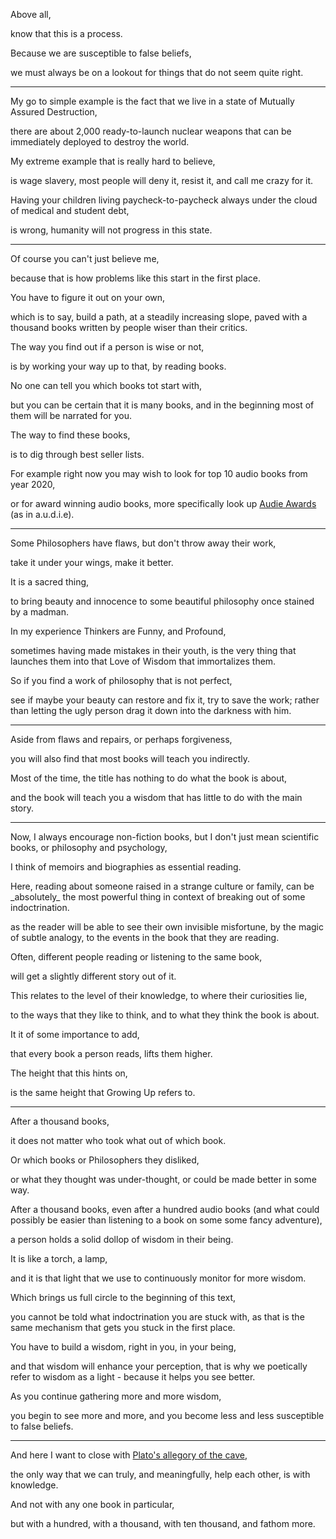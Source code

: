 Above all,

know that this is a process.

Because we are susceptible to false beliefs,

we must always be on a lookout for things that do not seem quite right.

---

My go to simple example is the fact that we live in a state of Mutually Assured Destruction,

there are about 2,000 ready-to-launch nuclear weapons that can be immediately deployed to destroy the world.

My extreme example that is really hard to believe,

is wage slavery, most people will deny it, resist it, and call me crazy for it.

Having your children living paycheck-to-paycheck always under the cloud of medical and student debt,

is wrong, humanity will not progress in this state.

---

Of course you can't just believe me,

because that is how problems like this start in the first place.

You have to figure it out on your own,

which is to say, build a path, at a steadily increasing slope, paved with a thousand books written by people wiser than their critics.

The way you find out if a person is wise or not,

is by working your way up to that, by reading books.

No one can tell you which books tot start with,

but you can be certain that it is many books, and in the beginning most of them will be narrated for you.

The way to find these books,

is to dig through best seller lists.

For example right now you may wish to look for top 10 audio books from year 2020,

or for award winning audio books, more specifically look up [Audie Awards](https://en.wikipedia.org/wiki/Audie_Award) (as in a.u.d.i.e).

---

Some Philosophers have flaws, but don't throw away their work,

take it under your wings, make it better.

It is a sacred thing,

to bring beauty and innocence to some beautiful philosophy once stained by a madman.

In my experience Thinkers are Funny, and Profound,

sometimes having made mistakes in their youth, is the very thing that launches them into that Love of Wisdom that immortalizes them.

So if you find a work of philosophy that is not perfect,

see if maybe your beauty can restore and fix it, try to save the work; rather than letting the ugly person drag it down into the darkness with him.

---

Aside from flaws and repairs, or perhaps forgiveness,

you will also find that most books will teach you indirectly.

Most of the time, the title has nothing to do what the book is about,

and the book will teach you a wisdom that has little to do with the main story.

---

Now, I always encourage non-fiction books, but I don't just mean scientific books, or philosophy and psychology,

I think of memoirs and biographies as essential reading.

Here, reading about someone raised in a strange culture or family, can be \_absolutely\_ the most powerful thing in context of breaking out of some indoctrination.

as the reader will be able to see their own invisible misfortune, by the magic of subtle analogy, to the events in the book that they are reading.

Often, different people reading or listening to the same book,

will get a slightly different story out of it.

This relates to the level of their knowledge, to where their curiosities lie,

to the ways that they like to think, and to what they think the book is about.

It it of some importance to add,

that every book a person reads, lifts them higher.

The height that this hints on,

is the same height that Growing Up refers to.

---

After a thousand books,

it does not matter who took what out of which book.

Or which books or Philosophers they disliked,

or what they thought was under-thought, or could be made better in some way.

After a thousand books, even after a hundred audio books (and what could possibly be easier than listening to a book on some some fancy adventure),

a person holds a solid dollop of wisdom in their being.

It is like a torch, a lamp,

and it is that light that we use to continuously monitor for more wisdom.

Which brings us full circle to the beginning of this text,

you cannot be told what indoctrination you are stuck with, as that is the same mechanism that gets you stuck in the first place.

You have to build a wisdom, right in you, in your being,

and that wisdom will enhance your perception, that is why we poetically refer to wisdom as a light - because it helps you see better.

As you continue gathering more and more wisdom,

you begin to see more and more, and you become less and less susceptible to false beliefs.

---

And here I want to close with [Plato's allegory of the cave](https://www.youtube.com/watch?v=UQfRdl3GTw4),

the only way that we can truly, and meaningfully, help each other, is with knowledge.

And not with any one book in particular,

but with a hundred, with a thousand, with ten thousand, and fathom more.
